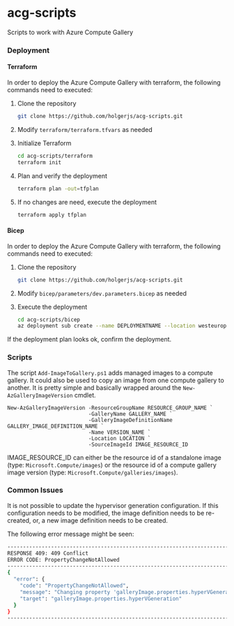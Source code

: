 # acg-scripts
Scripts to work with Azure Compute Gallery

### Deployment

#### Terraform

In order to deploy the Azure Compute Gallery with terraform, the following commands need to executed:

1. Clone the repository

    ```bash
    git clone https://github.com/holgerjs/acg-scripts.git
    ```

2. Modify `terraform/terraform.tfvars` as needed
3. Initialize Terraform
    
    ```bash
    cd acg-scripts/terraform
    terraform init
    ```
    
4. Plan and verify the deployment
    
    ```bash
    terraform plan -out=tfplan
    ```

5. If no changes are need, execute the deployment

    ```bash
    terraform apply tfplan
    ```

#### Bicep

In order to deploy the Azure Compute Gallery with terraform, the following commands need to executed:

1. Clone the repository

    ```bash
    git clone https://github.com/holgerjs/acg-scripts.git
    ```

2. Modify `bicep/parameters/dev.parameters.bicep` as needed
3. Execute the deployment
    
    ```bash
    cd acg-scripts/bicep
    az deployment sub create --name DEPLOYMENTNAME --location westeurope --template-file parameters/dev.parameters.bicep --confirm-with-what-if
    ```

  If the deployment plan looks ok, confirm the deployment.

### Scripts

The script `Add-ImageToGallery.ps1` adds managed images to a compute gallery. It could also be used to copy an image from one compute gallery to another. It is pretty simple and basically wrapped around the `New-AzGalleryImageVersion` cmdlet.

```azurepowershell
New-AzGalleryImageVersion -ResourceGroupName RESOURCE_GROUP_NAME `
                          -GalleryName GALLERY_NAME `
                          -GalleryImageDefinitionName GALLERY_IMAGE_DEFINITION_NAME `
                          -Name VERSION_NAME `
                          -Location LOCATION `
                          -SourceImageId IMAGE_RESOURCE_ID
```

IMAGE_RESOURCE_ID can either be the resource id of a standalone image (type: `Microsoft.Compute/images`) or the resource id of a compute gallery image version (type: `Microsoft.Compute/galleries/images`).

### Common Issues

It is not possible to update the hypervisor generation configuration. If this configuration needs to be modified, the image definition needs to be re-created, or, a new image definition needs to be created.

The following error message might be seen:

```bash
--------------------------------------------------------------------------------
RESPONSE 409: 409 Conflict
ERROR CODE: PropertyChangeNotAllowed
--------------------------------------------------------------------------------
{
  "error": {
    "code": "PropertyChangeNotAllowed",
    "message": "Changing property 'galleryImage.properties.hyperVGeneration' is not allowed.",
    "target": "galleryImage.properties.hyperVGeneration"
  }
}
--------------------------------------------------------------------------------
```

